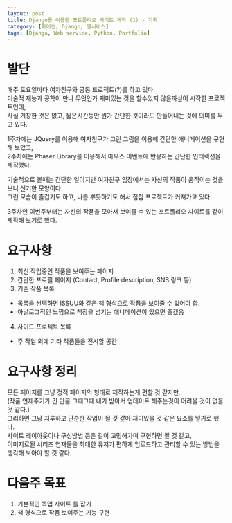 ```yaml
---
layout: post
title: Django를 이용한 포트폴리오 사이트 제작 (1) - 기획
category: [파이썬, Django, 웹서비스]
tags: [Django, Web service, Python, Portfolio]
---
```


# 발단
매주 토요일마다 여자친구와 공동 프로젝트(?)를 하고 있다.  
미술적 재능과 공학이 만나 무엇인가 재미있는 것을 할수있지 않을까싶어 시작한 프로젝트인데,  
사실 거창한 것은 없고, 짧은시간동안 뭔가 간단한 것이라도 만들어내는 것에 의미를 두고 있다.  
  
1주차에는 JQuery를 이용해 여자친구가 그린 그림을 이용해 간단한 애니메이션을 구현해 보았고,  
2주차에는 Phaser Library를 이용해서 마우스 이벤트에 반응하는 간단한 인터랙션을 제작했다.  
  
기술적으로 볼때는 간단한 일이지만 여자친구 입장에서는 자신의 작품이 움직이는 것을 보니 신기한 모양이다.  
그런 모습이 즐겁기도 하고, 나름 뿌듯하기도 해서 점점 프로젝트가 커져가고 있다.  

3주차인 이번주부터는 자신의 작품을 모아서 보여줄 수 있는 포트폴리오 사이트를 같이 제작해 보기로 했다.

# 요구사항
1. 최신 작업중인 작품을 보여주는 페이지
2. 간단한 프로필 페이지 (Contact, Profile description, SNS 링크 등)
3. 기존 작품 목록
- 목록을 선택하면 [ISSUU](https://issuu.com/)와 같은 책 형식으로 작품을 보여줄 수 있어야 함.
- 아날로그적인 느낌으로 책장을 넘기는 애니메이션이 있으면 좋겠음
4. 사이드 프로젝트 목록
- 주 작업 외에 기타 작품들을 전시할 공간

# 요구사항 정리
모든 페이지를 그냥 정적 페이지의 형태로 제작하는게 편할 것 같지만..  
(작품 연재주기가 긴 만큼 그때그때 내가 받아서 업데이트 해주는것이 어려울 것이 없을 것 같다.)  
그리하면 그냥 지루하고 단순한 작업이 될 것 같아 재미있을 것 같은 요소를 넣기로 했다.  
사이트 레이아웃이나 구성방법 등은 같이 고민해가며 구현하면 될 것 같고,  
이미지로된 시리즈 연재물을 최대한 유저가 편하게 업로드하고 관리할 수 있는 방법을 생각해 보아야 할 것 같다.

# 다음주 목표
1. 기본적인 목업 사이트 틀 잡기
2. 책 형식으로 작품 보여주는 기능 구현







